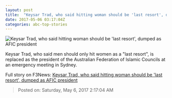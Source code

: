 ```yaml
---
layout: post
title:  "Keysar Trad, who said hitting woman should be 'last resort', dumped as AFIC president"
date: 2017-05-06 03:17:04Z
categories: abc-top-stories
---
```


![Keysar Trad, who said hitting woman should be 'last resort', dumped as AFIC president](http://www.abc.net.au/news/image/397228-1x1-700x700.jpg)

Keysar Trad, who said men should only hit women as a "last resort", is replaced as the president of the Australian Federation of Islamic Councils at an emergency meeting in Sydney.


Full story on F3News: [Keysar Trad, who said hitting woman should be 'last resort', dumped as AFIC president](http://www.f3nws.com/n/VSG2xH)

> Posted on: Saturday, May 6, 2017 2:17:04 AM
